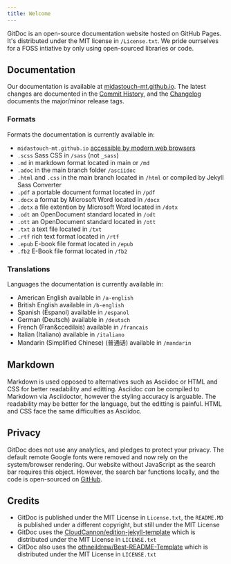 ```yaml
---
title: Welcome
---
```


GitDoc is an open-source documentation website hosted on GitHub Pages. It's distributed under the MIT license in `/License.txt`. We pride ourrselves for a FOSS intiative by only using open-sourced libraries or code.

## Documentation
Our documentation is available at [midastouch-mt.github.io](https://midas-touch.github.io). The latest changes are documented in the [Commit History](https://github.com/MidasTouch-MT/MidasTouch-MT.github.io/commit), and the [Changelog](https://midastouch-mt.github.io/changelog) documents the major/minor release tags.

### Formats
Formats the documentation is currently available in: <br>

* `midastouch-mt.github.io` [accessible by modern web browsers](https://midastouch-mt.github.io)
* `.scss` Sass CSS in `/sass` (not `_sass`)
* `.md` in markdown format located in main or `/md`
* `.adoc` in the main branch folder `/asciidoc`
* `.html` and `.css` in the main branch located in `/html` or compiled by Jekyll Sass Converter
* `.pdf` a portable document format located in `/pdf`
* `.docx` a format by Microsoft Word located in `/docx`
* `.dotx` a file extention by Microsoft Word located in `/dotx`
* `.odt` an OpenDocument standard located in `/odt`
* `.ott` an OpenDocument standard located in `/ott`
* `.txt` a text file located in `/txt`
* `.rtf` rich text format located in `/rtf`
* `.epub` E-book file format located in `/epub`
* `.fb2` E-Book file format located in `/fb2`


### Translations
Languages the documentation is currently available in: <br>

* American English available in `/a-english`
* British English available in `/b-english`
* Spanish (Espanol) available in `/espanol`
* German (Deutsch) available in `/deutsch`
* French (Fran&ccedilais) available in `/francais`
* Italian (Italiano) available in `/italiano`
* Mandarin (Simplified Chinese) (普通话) available in `/mandarin`

## Markdown
Markdown is used opposed to alternatives such as Asciidoc or HTML and CSS for better readability and editting. Asciidoc _can_ be compiled to Markdown via Asciidoctor, however the styling accuracy is arguable. The readability may be better for the language, but the editting is painful. HTML and CSS face the same difficulties as Asciidoc.

## Privacy
GitDoc does not use any analytics, and pledges to protect your privacy. The default remote Google fonts were removed and now rely on the system/browser rendering. Our website without JavaScript as the search bar requires this object. However, the search bar functions locally, and the code is open-sourced on [GitHub](https://github.com/midastouch-mt/midastouch-mt.github.io).

## Credits
* GitDoc is published under the MIT License in `License.txt`, the `README.MD` is published under a different copyright, but still under the MIT License
* GitDoc uses the [CloudCannon/edition-jekyll-template](https://github.com/CloudCannon/edition-jekyll-template) which is distributed under the MIT License in  `LICENSE.txt`
* GitDoc also uses the [othneildrew/Best-README-Template](https://github.com/othneildrew/Best-README-Template) which is distributed under the MIT License in `LICENSE.txt` 
